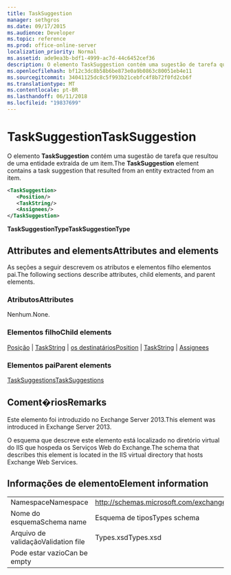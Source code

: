 ```yaml
---
title: TaskSuggestion
manager: sethgros
ms.date: 09/17/2015
ms.audience: Developer
ms.topic: reference
ms.prod: office-online-server
localization_priority: Normal
ms.assetid: ade9ea3b-bdf1-4999-ac7d-44c6452cef36
description: O elemento TaskSuggestion contém uma sugestão de tarefa que resultou de uma entidade extraída de um item.
ms.openlocfilehash: bf12c3dc8b58b6be873e0a9b0863c80051eb4e11
ms.sourcegitcommit: 34041125dc8c5f993b21cebfc4f8b72f0fd2cb6f
ms.translationtype: MT
ms.contentlocale: pt-BR
ms.lasthandoff: 06/11/2018
ms.locfileid: "19837699"
---
```

# <a name="tasksuggestion"></a><span data-ttu-id="852ac-103">TaskSuggestion</span><span class="sxs-lookup"><span data-stu-id="852ac-103">TaskSuggestion</span></span>

<span data-ttu-id="852ac-104">O elemento **TaskSuggestion** contém uma sugestão de tarefa que resultou de uma entidade extraída de um item.</span><span class="sxs-lookup"><span data-stu-id="852ac-104">The **TaskSuggestion** element contains a task suggestion that resulted from an entity extracted from an item.</span></span> 
  
```XML
<TaskSuggestion>
   <Position/>
   <TaskString/>
   <Assignees/>
</TaskSuggestion>
```

<span data-ttu-id="852ac-105">**TaskSuggestionType**</span><span class="sxs-lookup"><span data-stu-id="852ac-105">**TaskSuggestionType**</span></span>

## <a name="attributes-and-elements"></a><span data-ttu-id="852ac-106">Attributes and elements</span><span class="sxs-lookup"><span data-stu-id="852ac-106">Attributes and elements</span></span>

<span data-ttu-id="852ac-107">As seções a seguir descrevem os atributos e elementos filho elementos pai.</span><span class="sxs-lookup"><span data-stu-id="852ac-107">The following sections describe attributes, child elements, and parent elements.</span></span>
  
### <a name="attributes"></a><span data-ttu-id="852ac-108">Atributos</span><span class="sxs-lookup"><span data-stu-id="852ac-108">Attributes</span></span>

<span data-ttu-id="852ac-109">Nenhum.</span><span class="sxs-lookup"><span data-stu-id="852ac-109">None.</span></span>
  
### <a name="child-elements"></a><span data-ttu-id="852ac-110">Elementos filho</span><span class="sxs-lookup"><span data-stu-id="852ac-110">Child elements</span></span>

<span data-ttu-id="852ac-111">[Posição](position.md) | [TaskString](taskstring.md) | [os destinatários](assignees.md)</span><span class="sxs-lookup"><span data-stu-id="852ac-111">[Position](position.md) | [TaskString](taskstring.md) | [Assignees](assignees.md)</span></span>
  
### <a name="parent-elements"></a><span data-ttu-id="852ac-112">Elementos pai</span><span class="sxs-lookup"><span data-stu-id="852ac-112">Parent elements</span></span>

[<span data-ttu-id="852ac-113">TaskSuggestions</span><span class="sxs-lookup"><span data-stu-id="852ac-113">TaskSuggestions</span></span>](tasksuggestions.md)
  
## <a name="remarks"></a><span data-ttu-id="852ac-114">Coment�rios</span><span class="sxs-lookup"><span data-stu-id="852ac-114">Remarks</span></span>

<span data-ttu-id="852ac-115">Este elemento foi introduzido no Exchange Server 2013.</span><span class="sxs-lookup"><span data-stu-id="852ac-115">This element was introduced in Exchange Server 2013.</span></span>
  
<span data-ttu-id="852ac-116">O esquema que descreve este elemento está localizado no diretório virtual do IIS que hospeda os Serviços Web do Exchange.</span><span class="sxs-lookup"><span data-stu-id="852ac-116">The schema that describes this element is located in the IIS virtual directory that hosts Exchange Web Services.</span></span>
  
## <a name="element-information"></a><span data-ttu-id="852ac-117">Informações de elemento</span><span class="sxs-lookup"><span data-stu-id="852ac-117">Element information</span></span>

|||
|:-----|:-----|
|<span data-ttu-id="852ac-118">Namespace</span><span class="sxs-lookup"><span data-stu-id="852ac-118">Namespace</span></span>  <br/> |http://schemas.microsoft.com/exchange/services/2006/types  <br/> |
|<span data-ttu-id="852ac-119">Nome do esquema</span><span class="sxs-lookup"><span data-stu-id="852ac-119">Schema name</span></span>  <br/> |<span data-ttu-id="852ac-120">Esquema de tipos</span><span class="sxs-lookup"><span data-stu-id="852ac-120">Types schema</span></span>  <br/> |
|<span data-ttu-id="852ac-121">Arquivo de validação</span><span class="sxs-lookup"><span data-stu-id="852ac-121">Validation file</span></span>  <br/> |<span data-ttu-id="852ac-122">Types.xsd</span><span class="sxs-lookup"><span data-stu-id="852ac-122">Types.xsd</span></span>  <br/> |
|<span data-ttu-id="852ac-123">Pode estar vazio</span><span class="sxs-lookup"><span data-stu-id="852ac-123">Can be empty</span></span>  <br/> ||
   

